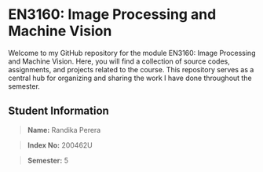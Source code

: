 # EN3160: Image Processing and Machine Vision

Welcome to my GitHub repository for the module EN3160: Image Processing and Machine Vision. Here, you will find a collection of source codes, assignments, and projects related to the course. This repository serves as a central hub for organizing and sharing the work I have done throughout the semester.

## **Student Information**

> **Name:** Randika Perera

> **Index No:** 200462U

> **Semester:** 5



